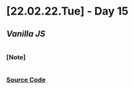 # [22.02.22.Tue] - Day 15

## _Vanilla JS_

#

### [Note]

#

### [Source Code](https://github.com/ding-co/developer-dignity/tree/main/boot-camp/practice/February/day16)
